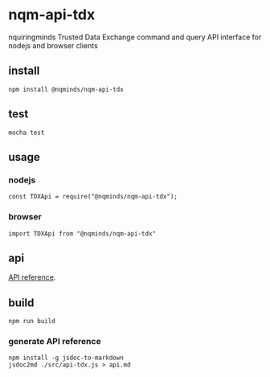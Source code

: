 # nqm-api-tdx
nquiringminds Trusted Data Exchange command and query API interface for nodejs and browser clients

## install
```
npm install @nqminds/nqm-api-tdx
```

## test
```
mocha test
```

## usage

### nodejs
```
const TDXApi = require("@nqminds/nqm-api-tdx");
```

### browser
```
import TDXApi from "@nqminds/nqm-api-tdx"
```

## api
[API reference](https://github.com/nqminds/nqm-api-tdx/blob/v0.5.0/api.md).

## build
```
npm run build
```
### generate API reference
```
npm install -g jsdoc-to-markdown
jsdoc2md ./src/api-tdx.js > api.md
```
